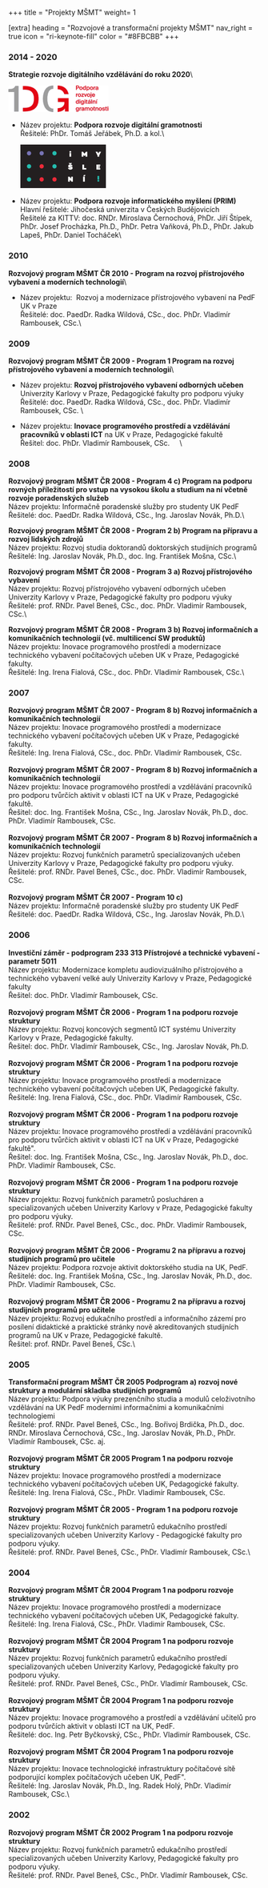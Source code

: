 +++
title = "Projekty MŠMT" 
weight= 1

[extra]
heading = "Rozvojové a transformační projekty MŠMT"
nav_right = true
icon = "ri-keynote-fill"
color = "#8FBCBB"
+++

### 2014 - 2020

**Strategie rozvoje digitálního vzdělávání do roku 2020**\

  [![Digigram logo](DG_a_cmyk25.png)](https://digigram.cz/)

- Název projektu: **Podpora rozvoje digitální gramotnosti**\
  Řešitelé: PhDr. Tomáš Jeřábek, Ph.D. a kol.\

  [![PRIM logo](prim-logo.png)](https://imysleni.cz/)

- Název projektu: **Podpora rozvoje informatického myšlení (PRIM)**\
  Hlavní řešitelé: Jihočeská univerzita v Českých Budějovicích\
  Řešitelé za KITTV: doc. RNDr. Miroslava Černochová, PhDr. Jiří Štípek,
  PhDr. Josef Procházka, Ph.D., PhDr. Petra Vaňková, Ph.D., PhDr. Jakub
  Lapeš, PhDr. Daniel Tocháček\

### 2010
**Rozvojový program MŠMT ČR 2010 - Program na rozvoj přístrojového vybavení a moderních technologií**\
- Název projektu:  Rozvoj a modernizace přístrojového vybavení na PedF UK v Praze\
  Řešitelé: doc. PaedDr. Radka Wildová, CSc., doc. PhDr. Vladimír Rambousek, CSc.\

### 2009

**Rozvojový program MŠMT ČR 2009 - Program 1 Program na rozvoj přístrojového vybavení a moderních technologií**\
- Název projektu: **Rozvoj přístrojového vybavení odborných učeben** Univerzity Karlovy v Praze, Pedagogické fakulty pro podporu výuky\
  Řešitelé: doc. PaedDr. Radka Wildová, CSc., doc. PhDr. Vladimír Rambousek, CSc. \

- Název projektu: **Inovace programového prostředí a vzdělávání pracovníků v oblasti ICT** na UK v Praze, Pedagogické fakultě\
  Řešitel: doc. PhDr. Vladimír Rambousek, CSc.     \

### 2008

**Rozvojový program MŠMT ČR 2008 - Program 4 c) Program na podporu rovných příležitostí pro vstup na vysokou školu a studium na ní včetně rozvoje poradenských služeb**\
Název projektu: Informačně poradenské služby pro studenty UK PedF\
Řešitelé: doc. PaedDr. Radka Wildová, CSc., Ing. Jaroslav Novák, Ph.D.\

**Rozvojový program MŠMT ČR 2008 - Program 2 b) Program na přípravu a rozvoj lidských zdrojů**\
Název projektu: Rozvoj studia doktorandů doktorských studijních programů\
Řešitelé: Ing. Jaroslav Novák, Ph.D., doc. Ing. František Mošna, CSc.\

**Rozvojový program MŠMT ČR 2008 - Program 3 a) Rozvoj přístrojového vybavení**\
Název projektu: Rozvoj přístrojového vybavení odborných učeben Univerzity Karlovy v Praze, Pedagogické fakulty pro podporu výuky\
Řešitelé: prof. RNDr. Pavel Beneš, CSc., doc. PhDr. Vladimír Rambousek, CSc.\

**Rozvojový program MŠMT ČR 2008 - Program 3 b) Rozvoj informačních a
komunikačních technologií (vč. multilicencí SW produktů)**\
Název projektu: Inovace programového prostředí a modernizace technického
vybavení počítačových učeben UK v Praze, Pedagogické fakulty.\
Řešitelé: Ing. Irena Fialová, CSc., doc. PhDr. Vladimír Rambousek, CSc.\

### 2007

**Rozvojový program MŠMT ČR 2007 - Program 8 b) Rozvoj informačních a
komunikačních technologií**\
Název projektu: Inovace programového prostředí a modernizace technického
vybavení počítačových učeben UK v Praze, Pedagogické fakulty.\
Řešitelé: Ing. Irena Fialová, CSc., doc. PhDr. Vladimír Rambousek, CSc.\
\
**Rozvojový program MŠMT ČR 2007 - Program 8 b) Rozvoj informačních a
komunikačních technologií**\
Název projektu: Inovace programového prostředí a vzdělávání pracovníků
pro podporu tvůrčích aktivit v oblasti ICT na UK v Praze, Pedagogické
fakultě.\
Řešitel: doc. Ing. František Mošna, CSc., Ing. Jaroslav Novák, Ph.D.,
doc. PhDr. Vladimír Rambousek, CSc.\
 \
**Rozvojový program MŠMT ČR 2007 - Program 8 b) Rozvoj informačních a
komunikačních technologií**\
Název projektu: Rozvoj funkčních parametrů specializovaných učeben
Univerzity Karlovy v Praze, Pedagogické fakulty pro podporu výuky.\
Řešitelé: prof. RNDr. Pavel Beneš, CSc., doc. PhDr. Vladimír Rambousek,
CSc.\
 \
**Rozvojový program MŠMT ČR 2007 - Program 10 c)**\
Název projektu: Informačně poradenské služby pro studenty UK PedF\
Řešitelé: doc. PaedDr. Radka Wildová, CSc., Ing. Jaroslav Novák, Ph.D.\

### 2006

**Investiční záměr - podprogram 233 313 Přístrojové a technické vybavení - parametr 5011**\
Název projektu: Modernizace kompletu audiovizuálního přístrojového a
technického vybavení velké auly Univerzity Karlovy v Praze, Pedagogické
fakulty\
Řešitel: doc. PhDr. Vladimír Rambousek, CSc.\
\
**Rozvojový program MŠMT ČR 2006 - Program 1 na podporu rozvoje
struktury**\
Název projektu: Rozvoj koncových segmentů ICT systému Univerzity Karlovy
v Praze, Pedagogické fakulty.\
Řešitel: doc. PhDr. Vladimír Rambousek, CSc., Ing. Jaroslav Novák,
Ph.D.\
\
**Rozvojový program MŠMT ČR 2006 - Program 1 na podporu rozvoje
struktury**\
Název projektu: Inovace programového prostředí a modernizace technického
vybavení počítačových učeben UK, Pedagogické fakulty.\
Řešitelé: Ing. Irena Fialová, CSc., doc. PhDr. Vladimír Rambousek, CSc.\
\
**Rozvojový program MŠMT ČR 2006 - Program 1 na podporu rozvoje
struktury**\
Název projektu: Inovace programového prostředí a vzdělávání pracovníků
pro podporu tvůrčích aktivit v oblasti ICT na UK v Praze, Pedagogické
fakultě".\
Řešitel: doc. Ing. František Mošna, CSc., Ing. Jaroslav Novák, Ph.D.,
doc. PhDr. Vladimír Rambousek, CSc.\
\
**Rozvojový program MŠMT ČR 2006 - Program 1 na podporu rozvoje
struktury**\
Název projektu: Rozvoj funkčních parametrů poslucháren a
specializovaných učeben Univerzity Karlovy v Praze, Pedagogické fakulty
pro podporu výuky.\
Řešitelé: prof. RNDr. Pavel Beneš, CSc., doc. PhDr. Vladimír Rambousek,
CSc.\
\
**Rozvojový program MŠMT ČR 2006 - Programu 2 na přípravu a rozvoj
studijních programů pro učitele**\
Název projektu: Podpora rozvoje aktivit doktorského studia na UK, PedF.\
Řešitelé: doc. Ing. František Mošna, CSc., Ing. Jaroslav Novák, Ph.D.,
doc. PhDr. Vladimír Rambousek, CSc.\
\
**Rozvojový program MŠMT ČR 2006 - Programu 2 na přípravu a rozvoj
studijních programů pro učitele**\
Název projektu: Rozvoj edukačního prostředí a informačního zázemí pro
posílení didaktické a praktické stránky nově akreditovaných studijních
programů na UK v Praze, Pedagogické fakultě.\
Řešitel: prof. RNDr. Pavel Beneš, CSc.\

### 2005

**Transformační program MŠMT ČR 2005 Podprogram a) rozvoj nové struktury
a modulární skladba studijních programů**\
Název projektu: Podpora výuky prezenčního studia a modulů celoživotního
vzdělávání na UK PedF moderními informačními a komunikačními
technologiemi\
Řešitelé: prof. RNDr. Pavel Beneš, CSc., Ing. Bořivoj Brdička, Ph.D.,
doc. RNDr. Miroslava Černochová, CSc., Ing. Jaroslav Novák, Ph.D., PhDr.
Vladimír Rambousek, CSc. aj.\
\
**Rozvojový program MŠMT ČR 2005 Program 1 na podporu rozvoje
struktury**\
Název projektu: Inovace programového prostředí a modernizace technického
vybavení počítačových učeben UK, Pedagogické fakulty.\
Řešitelé: Ing. Irena Fialová, CSc., PhDr. Vladimír Rambousek, CSc.\
\
**Rozvojový program MŠMT ČR 2005 - Program 1 na podporu rozvoje
struktury**\
Název projektu: Rozvoj funkčních parametrů edukačního prostředí
specializovaných učeben Univerzity Karlovy - Pedagogické fakulty pro
podporu výuky.\
Řešitelé: prof. RNDr. Pavel Beneš, CSc., PhDr. Vladimír Rambousek, CSc.\

### 2004

**Rozvojový program MŠMT ČR 2004 Program 1 na podporu rozvoje
struktury**\
Název projektu: Inovace programového prostředí a modernizace technického
vybavení počítačových učeben UK, Pedagogické fakulty.\
Řešitelé: Ing. Irena Fialová, CSc., PhDr. Vladimír Rambousek, CSc.\
\
**Rozvojový program MŠMT ČR 2004 Program 1 na podporu rozvoje
struktury**\
Název projektu: Rozvoj funkčních parametrů edukačního prostředí
specializovaných učeben Univerzity Karlovy, Pedagogické fakulty pro
podporu výuky.\
Řešitelé: prof. RNDr. Pavel Beneš, CSc., PhDr. Vladimír Rambousek, CSc.\
\
**Rozvojový program MŠMT ČR 2004 Program 1 na podporu rozvoje
struktury**\
Název projektu: Inovace programového a prostředí a vzdělávání učitelů
pro podporu tvůrčích aktivit v oblasti ICT na UK, PedF.\
Řešitelé: doc. Ing. Petr Byčkovský, CSc., PhDr. Vladimír Rambousek,
CSc.\
\
**Rozvojový program MŠMT ČR 2004 Program 1 na podporu rozvoje
struktury**\
Název projektu: Inovace technologické infrastruktury počítačové sítě
podporující komplex počítačových učeben UK, PedF".\
Řešitelé: Ing. Jaroslav Novák, Ph.D., Ing. Radek Holý, PhDr. Vladimír
Rambousek, CSc.\

### 2002

**Rozvojový program MŠMT ČR 2002 Program 1 na podporu rozvoje
struktury**\
Název projektu: Rozvoj funkčních parametrů edukačního prostředí
specializovaných učeben Univerzity Karlovy, Pedagogické fakulty pro
podporu výuky.\
Řešitelé: prof. RNDr. Pavel Beneš, CSc., PhDr. Vladimír Rambousek, CSc.